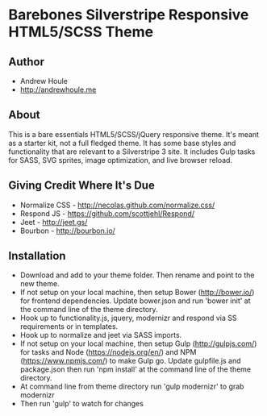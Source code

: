 Barebones Silverstripe Responsive HTML5/SCSS Theme
====================

## Author
* Andrew Houle
* http://andrewhoule.me

## About
This is a bare essentials HTML5/SCSS/jQuery responsive theme. It's meant as a starter kit, not a full fledged theme. It has some base styles and functionality that are relevant to a Silverstripe 3 site. It includes Gulp tasks for SASS, SVG sprites, image optimization, and live browser reload.

## Giving Credit Where It's Due
* Normalize CSS - http://necolas.github.com/normalize.css/
* Respond JS - https://github.com/scottjehl/Respond/
* Jeet - http://jeet.gs/
* Bourbon - http://bourbon.io/

## Installation
* Download and add to your theme folder. Then rename and point to the new theme.
* If not setup on your local machine, then setup Bower (http://bower.io/) for frontend dependencies. Update bower.json and run 'bower init' at the command line of the theme directory.
* Hook up to functionality.js, jquery, modernizr and respond via SS requirements or in templates.
* Hook up to normalize and jeet via SASS imports.
* If not setup on your local machine, then setup Gulp (http://gulpjs.com/) for tasks and Node (https://nodejs.org/en/) and NPM (https://www.npmjs.com/) to make Gulp go. Update gulpfile.js and package.json then run 'npm install' at the command line of the theme directory.
* At command line from theme directory run 'gulp modernizr' to grab modernizr
* Then run 'gulp' to watch for changes
